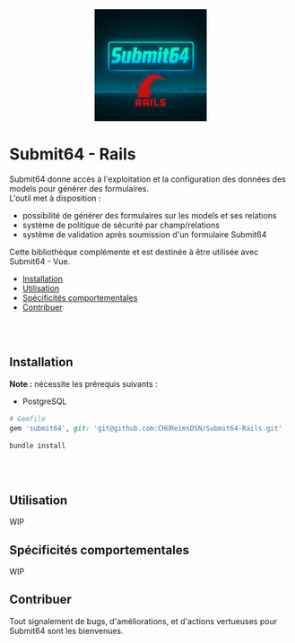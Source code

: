<div align="center">
  <img src="./assets/logo.png" alt="Submit64 Rails Logo" width="200" />
</div>


# Submit64 - Rails

Submit64 donne accès à l'exploitation et la configuration des données des models pour générer des formulaires.  
L'outil met à disposition : 
- possibilité de générer des formulaires sur les models et ses relations
- système de politique de sécurité par champ/relations
- système de validation après soumission d'un formulaire Submit64

Cette bibliothèque complémente et est destinée à être utilisée avec Submit64 - Vue.

- [Installation](#installation)
- [Utilisation](#utilisation)  
- [Spécificités comportementales](#spécificités-comportementales)
- [Contribuer](#contribuer)

<br /><br />


## Installation

**Note :** nécessite les prérequis suivants :    
- PostgreSQL


``` ruby
# Gemfile
gem 'submit64', git: 'git@github.com:CHUReimsDSN/Submit64-Rails.git'
```

```sh
bundle install
```

<br /><br />

## Utilisation
WIP

## Spécificités comportementales
WIP

## Contribuer

Tout signalement de bugs, d'améliorations, et d'actions vertueuses pour Submit64 sont les bienvenues.  
